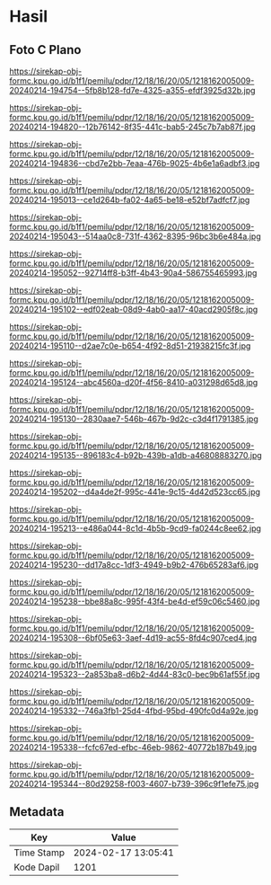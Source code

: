 # Hasil

## Foto C Plano

https://sirekap-obj-formc.kpu.go.id/b1f1/pemilu/pdpr/12/18/16/20/05/1218162005009-20240214-194754--5fb8b128-fd7e-4325-a355-efdf3925d32b.jpg

https://sirekap-obj-formc.kpu.go.id/b1f1/pemilu/pdpr/12/18/16/20/05/1218162005009-20240214-194820--12b76142-8f35-441c-bab5-245c7b7ab87f.jpg

https://sirekap-obj-formc.kpu.go.id/b1f1/pemilu/pdpr/12/18/16/20/05/1218162005009-20240214-194836--cbd7e2bb-7eaa-476b-9025-4b6e1a6adbf3.jpg

https://sirekap-obj-formc.kpu.go.id/b1f1/pemilu/pdpr/12/18/16/20/05/1218162005009-20240214-195013--ce1d264b-fa02-4a65-be18-e52bf7adfcf7.jpg

https://sirekap-obj-formc.kpu.go.id/b1f1/pemilu/pdpr/12/18/16/20/05/1218162005009-20240214-195043--514aa0c8-731f-4362-8395-96bc3b6e484a.jpg

https://sirekap-obj-formc.kpu.go.id/b1f1/pemilu/pdpr/12/18/16/20/05/1218162005009-20240214-195052--92714ff8-b3ff-4b43-90a4-586755465993.jpg

https://sirekap-obj-formc.kpu.go.id/b1f1/pemilu/pdpr/12/18/16/20/05/1218162005009-20240214-195102--edf02eab-08d9-4ab0-aa17-40acd2905f8c.jpg

https://sirekap-obj-formc.kpu.go.id/b1f1/pemilu/pdpr/12/18/16/20/05/1218162005009-20240214-195110--d2ae7c0e-b654-4f92-8d51-21938215fc3f.jpg

https://sirekap-obj-formc.kpu.go.id/b1f1/pemilu/pdpr/12/18/16/20/05/1218162005009-20240214-195124--abc4560a-d20f-4f56-8410-a031298d65d8.jpg

https://sirekap-obj-formc.kpu.go.id/b1f1/pemilu/pdpr/12/18/16/20/05/1218162005009-20240214-195130--2830aae7-546b-467b-9d2c-c3d4f1791385.jpg

https://sirekap-obj-formc.kpu.go.id/b1f1/pemilu/pdpr/12/18/16/20/05/1218162005009-20240214-195135--896183c4-b92b-439b-a1db-a46808883270.jpg

https://sirekap-obj-formc.kpu.go.id/b1f1/pemilu/pdpr/12/18/16/20/05/1218162005009-20240214-195202--d4a4de2f-995c-441e-9c15-4d42d523cc65.jpg

https://sirekap-obj-formc.kpu.go.id/b1f1/pemilu/pdpr/12/18/16/20/05/1218162005009-20240214-195213--e486a044-8c1d-4b5b-9cd9-fa0244c8ee62.jpg

https://sirekap-obj-formc.kpu.go.id/b1f1/pemilu/pdpr/12/18/16/20/05/1218162005009-20240214-195230--dd17a8cc-1df3-4949-b9b2-476b65283af6.jpg

https://sirekap-obj-formc.kpu.go.id/b1f1/pemilu/pdpr/12/18/16/20/05/1218162005009-20240214-195238--bbe88a8c-995f-43f4-be4d-ef59c06c5460.jpg

https://sirekap-obj-formc.kpu.go.id/b1f1/pemilu/pdpr/12/18/16/20/05/1218162005009-20240214-195308--6bf05e63-3aef-4d19-ac55-8fd4c907ced4.jpg

https://sirekap-obj-formc.kpu.go.id/b1f1/pemilu/pdpr/12/18/16/20/05/1218162005009-20240214-195323--2a853ba8-d6b2-4d44-83c0-bec9b61af55f.jpg

https://sirekap-obj-formc.kpu.go.id/b1f1/pemilu/pdpr/12/18/16/20/05/1218162005009-20240214-195332--746a3fb1-25d4-4fbd-95bd-490fc0d4a92e.jpg

https://sirekap-obj-formc.kpu.go.id/b1f1/pemilu/pdpr/12/18/16/20/05/1218162005009-20240214-195338--fcfc67ed-efbc-46eb-9862-40772b187b49.jpg

https://sirekap-obj-formc.kpu.go.id/b1f1/pemilu/pdpr/12/18/16/20/05/1218162005009-20240214-195344--80d29258-f003-4607-b739-396c9f1efe75.jpg


## Metadata

| Key        | Value               |
| ---------- | ------------------- |
| Time Stamp | 2024-02-17 13:05:41 |
| Kode Dapil | 1201                |



